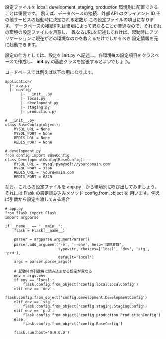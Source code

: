 設定ファイルを local, development, staging, production 環境別に配置できることは重要です。
例えば、データベースの接続、外部 API のクライアント ID その他サービスの起動時に決定される定数が
この設定ファイルの項目になります。
データベースの接続URLは環境によって異なることが普通なので、それぞれの環境の設定ファイルを用意し、
異なるURLを記述しておけば、起動時にアプリケーションに現在がどの環境なのかを教えるだけでしかるべき
設定情報を元に起動できます。

設定の仕方としては、設定を __init__.py へ記述し、各環境毎の設定項目をクラスベースで作成し、
__init__.py の基底クラスを拡張するとよいでしょう。

コードベースでは例えば以下の用になります。
```
application/
  |- app.py
  |- config/
       |- __init__.py
       |- local.py
       |- development.py
       |- staging.py
       |- production.py
```

```
# __init__.py
class BaseConfig(object):
    MYSQL_URL = None
    MYSQL_PORT = None
    REDIS_URL = None
    REDIS_PORT = None
```

```
# development.py
from config import BaseConfig
class DevelopmentConfig(BaseConfig):
    MYSQL_URL = 'mysql+pymysql://yourdomain.com'
    MYSQL_PORT = 3306
    REDIS_URL = 'yourdomain.com'
    REDIS_PORT = 6379
```

なお、これらの設定ファイルを app.py　から環境別に呼び出してみましょう。
それには Flask の設定読み込みメソッド config.from_object を
用います。例えば引数から設定を渡してみる場合

```
# app.py
from flask import Flask
import argparse

if __name__ == '__main__':
    flask = Flask(__name__)
    
    parser = argparse.ArgumentParser()
    parser.add_argument('-e', '--env', help='環境変数',
                        type=str, choices=['local', 'dev', 'stg', 'prd'],
                        default='local')
    args = parser.parse_args()
    
    # 起動時の引数毎に読み込ませる設定が異なる
    env = args.env
    if env == 'local':
        flask.config.from_object('config.local.LocalConfig')
    elif env == 'dev':
        flask.config.from_object('config.development.DevelopmentConfig')
    elif env == 'stg':
        flask.config.from_object('config.staging.StagingConfig')
    elif env == 'prd':
        flask.config.from_object('config.production.ProductionConfig')
    else:
        flask.config.from_object('config.BaseConfig')

    flask.run(host='0.0.0.0')
```